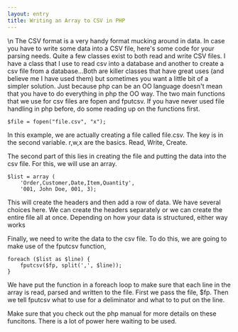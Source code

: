 ```yaml
---
layout: entry
title: Writing an Array to CSV in PHP
---
```


\n    The CSV format is a very handy format mucking around in data.  In case you have to write some data into a CSV file, here's some code for your parsing needs.  Quite a few classes exist to both read and write CSV files.  I have a class that I use to read csv into a database and another to create a csv file from a database...Both are killer classes that have great uses (and believe me I have used them) but sometimes you want a little bit of a simpler solution.  Just because php can be an OO language doesn't mean that you have to do everything in php the OO way.  The two main functions that we use for csv files are fopen and fputcsv.  If you have never used file handling in php before, do some reading up on the functions first.  
    
    $file = fopen("file.csv", "x");


In this example, we are actually creating a file called file.csv.  The key is in the second variable.  r,w,x are the basics.  Read, Write, Create.

The second part of this lies in creating the file and putting the data into the csv file.  For this, we will use an array.

    $list = array (
        'Order,Customer,Date,Item,Quantity',
        '001, John Doe, 001, 3);

This will create the headers and then add a row of data.  We have several choices here.  We can create the headers separately or we can create the entire file all at once.  Depending on how your data is structured, either way works 

Finally, we need to write the data to the csv file.  To do this, we are going to make use of the fputcsv function,

    foreach ($list as $line) {
        fputcsv($fp, split(',', $line));
    }

We have put the function in a foreach loop to make sure that each line in the array is read, parsed and written to the file. First we pass the file, $fp.  Then we tell fputcsv what to use for a deliminator and what to to put on the line.

Make sure that you check out the php manual for more details on these funcitons.  There is a lot of power here waiting to be used.
  
